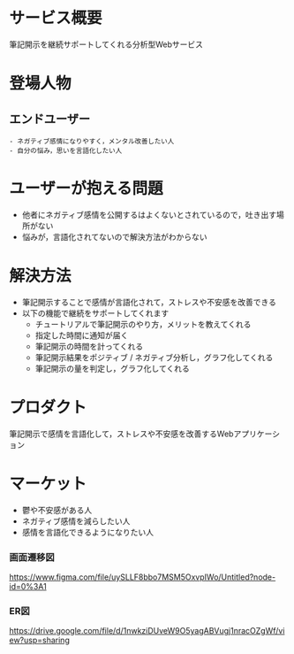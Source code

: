 # サービス概要
筆記開示を継続サポートしてくれる分析型Webサービス
# 登場人物
## エンドユーザー
    - ネガティブ感情になりやすく，メンタル改善したい人
    - 自分の悩み，思いを言語化したい人
# ユーザーが抱える問題
- 他者にネガティブ感情を公開するはよくないとされているので，吐き出す場所がない
- 悩みが，言語化されてないので解決方法がわからない
# 解決方法
- 筆記開示することで感情が言語化されて，ストレスや不安感を改善できる
- 以下の機能で継続をサポートしてくれます
    - チュートリアルで筆記開示のやり方，メリットを教えてくれる
    - 指定した時間に通知が届く
    - 筆記開示の時間を計ってくれる
    - 筆記開示結果をポジティブ / ネガティブ分析し，グラフ化してくれる
    - 筆記開示の量を判定し，グラフ化してくれる
# プロダクト
筆記開示で感情を言語化して，ストレスや不安感を改善するWebアプリケーション
# マーケット
- 鬱や不安感がある人
- ネガティブ感情を減らしたい人
- 感情を言語化できるようになりたい人

### 画面遷移図
https://www.figma.com/file/uySLLF8bbo7MSM5OxvpIWo/Untitled?node-id=0%3A1

### ER図

https://drive.google.com/file/d/1nwkziDUveW9O5yagABVugj1nracOZgWf/view?usp=sharing

